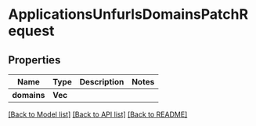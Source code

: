 # ApplicationsUnfurlsDomainsPatchRequest

## Properties

Name | Type | Description | Notes
------------ | ------------- | ------------- | -------------
**domains** | **Vec<String>** |  | 

[[Back to Model list]](../README.md#documentation-for-models) [[Back to API list]](../README.md#documentation-for-api-endpoints) [[Back to README]](../README.md)



